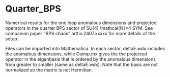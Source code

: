 # Quarter_BPS
Numerical results for the one loop anomalous dimensions and projected operators in the quarter BPS sector of SU(4) \mathcal{N}=4 SYM. See companion paper "BPS chaos" arXiv:2407.xxxxx for more details of the setup.

Files can be imported into Mathematica. In each sector, deltaE.wdx includes the anomalous dimensions, while Osimp.mx gives the the projected operator in the eigenbasis that is ordered by the anomalous dimensions from greater to smaller (same as deltaE.wdx). Note that the basis are not normalized so the matrix is not Hermitian.
